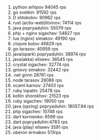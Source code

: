 1) python arhipov 94045 rps
2) go svetkin: 91592 rps
3) D shtokolov: 90962 rps
4) rust (actix-web)litvinov: 74114 rps 
5) java popryaduhin: 55079 rps
6) php + nginx sigachev: 54827 rps
7) lua (nginx) simakov: 49190 rps
8) clojure butov 46829 rps
9) go tarasov: 40959 rps
10) java(spark) popryaduhin: 38974 rps
11) java(akka) eliseev: 36545 rps
12) crystal sigachev: 32774 rps
13) groovy simakov: 32442 rps
14) .net grinn 28781 rps
15) node tarasov 28086 rps
16) ocaml karnov: 27403 rps
17) ruby lopatin: 25478 rps 
18) kotlin shorokhov: 21523 rps
19) ruby sigachev: 19050 rps
20) java (spring) popryaduhin:  18057.94 rps
21) php sigachev: 10748 rps
22) dart kornienko: 6599 rps
23) dart popryaduhin:4783 rps
24) java (play) eliseev 3591 rps
25) oberon ermakov 513rps
